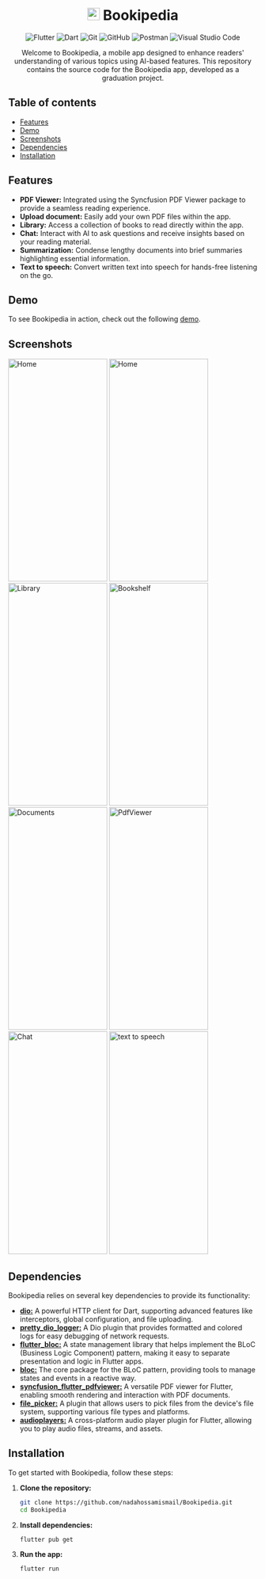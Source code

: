<h1 align="center">
  <img src="https://github.com/user-attachments/assets/56e1ebac-3864-4771-82fd-ff42171623e8" alt="Logo" width="25" height="25" >
  Bookipedia
  </h1> 


<p align="center">
  <img src="https://img.shields.io/badge/Flutter-02569B?style=for-the-badge&logo=flutter&logoColor=white" alt="Flutter">
  <img src="https://img.shields.io/badge/Dart-0175C2?style=for-the-badge&logo=dart&logoColor=white" alt="Dart">
  <img src="https://img.shields.io/badge/Git-F05032?style=for-the-badge&logo=git&logoColor=white" alt="Git">
  <img src="https://img.shields.io/badge/GitHub-181717?style=for-the-badge&logo=github&logoColor=white" alt="GitHub">
  <img src="https://img.shields.io/badge/Postman-FF6C37?style=for-the-badge&logo=postman&logoColor=white" alt="Postman">
    <img src="https://img.shields.io/badge/Visual_Studio_Code-0078D4?style=for-the-badge&logo=visual-studio-code&logoColor=white" alt="Visual Studio Code">

</p>
<p align="center"> Welcome to Bookipedia, a mobile app designed to enhance readers' understanding of various topics using AI-based features. This repository contains the source code for the Bookipedia app, developed as a graduation project.</p>

## Table of contents

- [Features](#features) 
- [Demo](#demo)
- [Screenshots](#screenshots)
- [Dependencies](#dependencies)
- [Installation](#installation)



## Features  
- **PDF Viewer:** Integrated using the Syncfusion PDF Viewer package to provide a seamless reading experience.
- **Upload document:** Easily add your own PDF files within the app.
- **Library:** Access a collection of books to read directly within the app.
- **Chat:** Interact with AI to ask questions and receive insights based on your reading material.
- **Summarization:** Condense lengthy documents into brief summaries highlighting essential information.
- **Text to speech:** Convert written text into speech for hands-free listening on the go.

## Demo
To see Bookipedia in action, check out the following [demo](https://youtu.be/nAMgcgXR6ZE).


## Screenshots 
 <img src="https://github.com/user-attachments/assets/fb7590db-59f9-4c4f-bf68-c93ae2e13448" alt="Home" width="200" height="450" >
  <img src="https://github.com/user-attachments/assets/a1fbce3b-f3d5-467f-a752-8da7b2760e46" alt="Home" width="200" height="450" >
   <img src="https://github.com/user-attachments/assets/b3388063-9d3e-4584-ba09-bb2d8d206928" alt="Library" width="200" height="450" >
    <img src="https://github.com/user-attachments/assets/329e064e-1100-40bc-91af-1db4947a4685" alt="Bookshelf" width="200" height="450" >
 <img src="https://github.com/user-attachments/assets/600369d8-d5b6-4a58-8731-b2229aced30b" alt="Documents" width="200" height="450" >
 <img src="https://github.com/user-attachments/assets/2d285081-4d8f-496d-b98e-270ef9a5fbf8" alt="PdfViewer" width="200" height="450" >
 <img src="https://github.com/user-attachments/assets/d784f110-6e1b-43ed-918e-2eae4c71e1e5" alt="Chat" width="200" height="450" >
 <img src="https://github.com/user-attachments/assets/f88edf0e-37ff-46c0-a8a7-3f1b5486d52a" alt="text to speech" width="200" height="450" >

## Dependencies

Bookipedia relies on several key dependencies to provide its functionality:
-  [**dio:**](https://pub.dev/packages/dio) A powerful HTTP client for Dart, supporting advanced features like interceptors, global configuration, and file uploading.
-  [**pretty_dio_logger:**](https://pub.dev/packages/pretty_dio_logger)  A Dio plugin that provides formatted and colored logs for easy debugging of network requests.
-  [**flutter_bloc:**](https://pub.dev/packages/flutter_bloc) A state management library that helps implement the BLoC (Business Logic Component) pattern, making it easy to separate presentation and logic in Flutter apps.
-  [**bloc:**](https://pub.dev/packages/bloc) The core package for the BLoC pattern, providing tools to manage states and events in a reactive way.
-  [**syncfusion_flutter_pdfviewer:**](https://pub.dev/packages/syncfusion_flutter_pdfviewer)  A versatile PDF viewer for Flutter, enabling smooth rendering and interaction with PDF documents.
-  [**file_picker:**](https://pub.dev/packages/file_picker)  A plugin that allows users to pick files from the device's file system, supporting various file types and platforms.
-  [**audioplayers:**](https://pub.dev/packages/audioplayers) A cross-platform audio player plugin for Flutter, allowing you to play audio files, streams, and assets.
 
## Installation
To get started with Bookipedia, follow these steps:

1. **Clone the repository:**
    ```bash
    git clone https://github.com/nadahossamismail/Bookipedia.git
    cd Bookipedia
    ```
    
2. **Install dependencies:**
    ```bash
    flutter pub get
    ```

3. **Run the app:**
    ```bash
    flutter run
    ```

